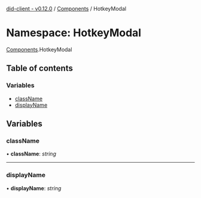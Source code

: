 [did-client - v0.12.0](../README.md) / [Components](components.md) / HotkeyModal

# Namespace: HotkeyModal

[Components](components.md).HotkeyModal

## Table of contents

### Variables

- [className](components.hotkeymodal.md#classname)
- [displayName](components.hotkeymodal.md#displayname)

## Variables

### className

• **className**: *string*

___

### displayName

• **displayName**: *string*
